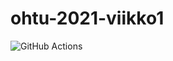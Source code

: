 # ohtu-2021-viikko1
![GitHub Actions](https://github.com/HJJHeinonen/ohtu-2021-viikko1/workflows/CI/badge.svg)
